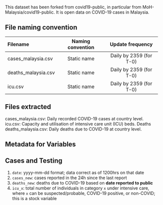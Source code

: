 This dataset has been forked from covid19-public, in particular from  MoH-Malaysia/covid19-public. 
It is open data on COVID-19 cases in Malaysia.

## File naming convention

| Filename | Naming convention | Update frequency |
| :--- | :---: | :---: |
| cases_malaysia.csv | Static name | Daily by 2359 (for T-0) |
| deaths_malaysia.csv | Static name | Daily by 2359 (for T-0) |
| icu.csv | Static name |  Daily by 2359 (for T-0) |

## Files extracted 
cases_malaysia.csv: Daily recorded COVID-19 cases at country level.
icu.csv: Capacity and utilisation of intensive care unit (ICU) beds.
Deaths
deaths_malaysia.csv: Daily deaths due to COVID-19 at country level.

## Metadata for Variables
## Cases and Testing

1) `date`: yyyy-mm-dd format; data correct as of 1200hrs on that date
2) `cases_new`: cases reported in the 24h since the last report
3)  `deaths_new`: deaths due to COVID-19 based on **date reported to public**
4)  `icu_x`: total number of individuals in category `x` under intensive care, where `x` can be  suspected/probable, COVID-19 positive, or non-COVID; this is a stock variable


